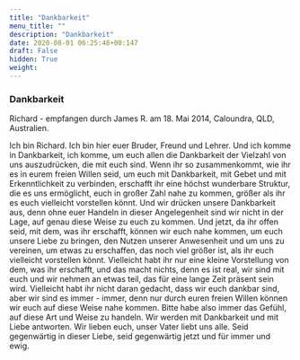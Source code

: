 ```yaml
---
title: "Dankbarkeit"
menu_title: ""
description: "Dankbarkeit"
date: 2020-08-01 06:25:48+00:147
draft: False
hidden: True
weight:
---
```

### Dankbarkeit

Richard - empfangen durch James R. am 18. Mai 2014, Caloundra, QLD, Australien.

Ich bin Richard. Ich bin hier euer Bruder, Freund und Lehrer. Und ich komme in Dankbarkeit, ich komme, um euch allen die Dankbarkeit der Vielzahl von uns auszudrücken, die mit euch sind. Wenn ihr so zusammenkommt, wie ihr es in eurem freien Willen seid, um euch mit Dankbarkeit, mit Gebet und mit Erkenntlichkeit zu verbinden, erschafft ihr eine höchst wunderbare Struktur, die es uns ermöglicht, euch in großer Zahl nahe zu kommen, größer als ihr es euch vielleicht vorstellen könnt. Und wir drücken unsere Dankbarkeit aus, denn ohne euer Handeln in dieser Angelegenheit sind wir nicht in der Lage, auf genau diese Weise zu euch zu kommen. Und jetzt, da ihr offen seid, mit dem, was ihr erschafft, können wir euch nahe kommen, um euch unsere Liebe zu bringen, den Nutzen unserer Anwesenheit und um uns zu vereinen, um etwas zu erschaffen, das noch viel größer ist, als ihr euch vielleicht vorstellen könnt. Vielleicht habt ihr nur eine kleine Vorstellung von dem, was ihr erschafft, und das macht nichts, denn es ist real, wir sind mit euch und wir nehmen an etwas teil, das für eine lange Zeit präsent sein wird. Vielleicht habt ihr nicht daran gedacht, dass wir euch dankbar sind, aber wir sind es immer - immer, denn nur durch euren freien Willen können wir euch auf diese Weise nahe kommen. Bitte habe also immer das Gefühl, auf diese Art und Weise zu handeln. Wir werden mit Dankbarkeit und mit Liebe antworten. Wir lieben euch, unser Vater liebt uns alle. Seid gegenwärtig in dieser Liebe, seid gegenwärtig jetzt und für immer und ewig.
